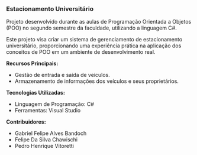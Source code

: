 ### Estacionamento Universitário

Projeto desenvolvido durante as aulas de Programação Orientada a Objetos (POO) no segundo semestre da faculdade, utilizando a linguagem C#.

Este projeto visa criar um sistema de gerenciamento de estacionamento universitário, proporcionando uma experiência prática na aplicação dos conceitos de POO em um ambiente de desenvolvimento real.

**Recursos Principais:**
- Gestão de entrada e saída de veículos.
- Armazenamento de informações dos veículos e seus proprietários.


**Tecnologias Utilizadas:**
- Linguagem de Programação: C#
- Ferramentas: Visual Studio

**Contribuidores:**
- Gabriel Felipe Alves Bandoch
- Felipe Da Silva Chawischi
- Pedro Henrique Vitoretti
